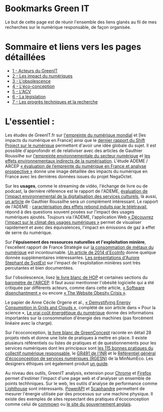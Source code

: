 # Bookmarks Green IT

Le but de cette page est de réunir l'ensemble des liens glanés au fil 
de mes recherches sur le numérique responsable, de façon organisée.

# Sommaire et liens vers les pages détaillées

- [1 - Acteurs du GreenIT](./pages/ACTEURS.md)
- [2 - Les impact du numériques](./pages/impacts.md)
- [3 - L'obsolescence](./pages/OBSOLESENCE.md)
- [4 - L'éco-conception](./pages/ECOCONCEPTION.md)
- [5 - L'ACV](./pages/ACV.md)
- [6 - La législation](./pages/LEGISLATION.md)
- [7 - Les progrès techniques et la recherche](./pages/progres.md)


# L'essentiel : 

Les études de GreenIT.fr sur [l'empreinte du numérique mondial](https://www.greenit.fr/empreinte-environnementale-du-numerique-mondial/)
et [les impacts du numérique en France] ainsi que le [dernier rapport du Shift Project sur le numérique](https://theshiftproject.org/wp-content/uploads/2021/03/Note-danalyse_Numerique-et-5G_30-mars-2021.pdf)
permettent d'avoir une idée globale du sujet. Il est possible d'approfondir et de relativiser avec des articles de Gauthier Roussilhe sur
[l'empreinte environnementale du secteur numérique](https://gauthierroussilhe.com/post/explication-empreinte.html)
et [les effets environnementaux indirects de la numérisation](https://gauthierroussilhe.com/articles/comprendre-et-estimer-les-effets-indirects-de-la-numerisation). L'étude ADEME / ARCEP [« évaluation de l’empreinte du numérique en France et analyse prospective »](https://librairie.ademe.fr/consommer-autrement/5226-evaluation-de-l-impact-environnemental-du-numerique-en-france-et-analyse-prospective.html) donne une image détaillée des impacts du numérique en France avec les dernières données issues du projet NegaOctet.

Sur les **usages**, comme le streaming de vidéo, l'échange de livre ou de podcast, la dernière référence est le rapport de 
l'ADEME, [évaluation de l'impact environnemental de la digitalisation des services culturels](https://librairie.ademe.fr/dechets-economie-circulaire/5942-evaluation-de-l-impact-environnemental-de-la-digitalisation-des-services-culturels.html),
là aussi, [un article](https://gauthierroussilhe.com/post/explication-streaming.html) de Gauthier Roussilhe sera un complément intéressant. 
Le rapport de l'ADEME : [caractérisation des effets rebond induits par le télétravail](https://www.ademe.fr/caracterisation-effets-rebond-induits-teletravail),
répond à des questions souvent posées sur l'impact des usages numériques ajoutés.
Toujours via l'ADEME, l'application Web [« Découvrez l'impact sur le climat des usages numériques »](https://impactco2.fr/usagenumerique)
permet de visualiser rapidement et avec des équivalences, l'impact en émissions de gaz à effet de serre du numérique.

Sur **l'épuisement des ressources naturelles et l'exploitation minière**, l'excellent rapport de France Stratégie sur 
[la consommation de métaux du numérique](https://www.strategie.gouv.fr/sites/strategie.gouv.fr/files/atoms/files/fs-2020-dt-consommation-metaux-du-numerique-juin.pdf)
est incontournable. [Un article de 2014 d'EcoInfo](https://ecoinfo.cnrs.fr/2014/03/11/1-epuisement-des-ressources-naturelles/) 
donne quelque donnée supplémentaires intéressantes. [Les présentations d'Aurore Stephant de SystExt](https://www.youtube.com/watch?v=QW9udH0vwlE) sur l'impact de l'exploitation
minières sont très percutantes et bien documentées.

Sur l'obsolescence, lisez [le livre blanc de HOP](https://www.halteobsolescence.org/wp-content/uploads/2019/02/Livre-Blanc.pdf) 
et certaines sections du [baromètre de l'ARCEP](https://www.arcep.fr/uploads/tx_gspublication/rapport-barometre-numerique-edition-2021.pdf).
Il faut aussi mentionner l'obésité logicielle qui a été critiquée par différents acteurs, comme dans cette article,
[« Software disenchantment »](http://tonsky.me/blog/disenchantment/) ou encore [« The Website Obesity Crisis »](https://www.hteumeuleu.fr/the-website-obesity-crisis/).

Le papier de Anne Cécile Orgerie et al., [« Demystifying Energy Consumption in Grids and Clouds »](http://csis.pace.edu/~marchese/SE765/Paper/Green3.pdf), 
complété de son article dans « Pour la science », [Le vrai coût énergétique du numérique](https://www.pourlascience.fr/sd/environnement/le-vrai-cout-energetique-du-numerique-20490.php)
donne des informations importantes sur la consommation d'énergie des machines (pas forcément linéaire avec la charge).

Sur l'écoconception, [le livre blanc de GreenConcept](http://www.greenconcept-innovation.fr/wp-content/uploads/2020/02/greenconcept_21022020.pdf)
raconte en détail 28 projets réels et donne une liste de pratiques à mettre en place.
Il existe plusieurs référentiels ou listes de pratiques et de questionnements pour les services numériques dont les principaux sont 
[les 115 bonnes pratiques du collectif numérique responsable](https://collectif.greenit.fr/ecoconception-web/), le [GR491 de l'INR](https://gr491.isit-europe.org)
et le [Référentiel général d'écoconception de services numériques (RGESN)](https://ecoresponsable.numerique.gouv.fr/publications/referentiel-general-ecoconception/) de la MinNumEco.
Les designers éthiques ont également produit [un guide](https://eco-conception.designersethiques.org/guide/).

Au niveau des outils, GreenIT analysis, extension pour [Chrome](https://chrome.google.com/webstore/detail/greenit-analysis/mofbfhffeklkbebfclfaiifefjflcpad?hl=fr) et [Firefox](https://addons.mozilla.org/fr/firefox/addon/greenit-analysis/)
permet d'estimer l'impact d'une page web et d'analyser un ensemble de points techhniques. Sur le web, les outils d'analyse de performance
comme [Lighthouse](https://developers.google.com/web/tools/lighthouse/) sont intéressants. [PowerAPI](https://powerapi-ng.github.io/) 
et [Scaphandre](https://github.com/hubblo-org/scaphandre) permettent de mesurer l'énergie utilisée par des processus sur une machine physique.
Il existe des exemples de sites repsectant des pratiques d'écoconception comme celui de [commown](https://commown.coop/)
ou [le site du gouvernement anglais](https://www.gov.uk/).